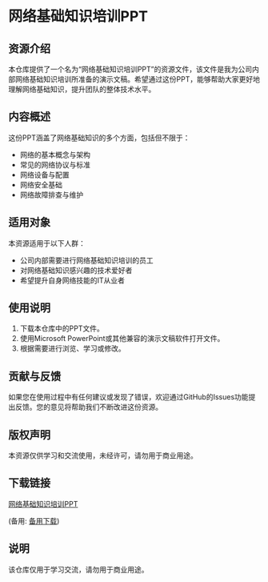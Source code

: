 # 网络基础知识培训PPT

## 资源介绍

本仓库提供了一个名为“网络基础知识培训PPT”的资源文件，该文件是我为公司内部网络基础知识培训所准备的演示文稿。希望通过这份PPT，能够帮助大家更好地理解网络基础知识，提升团队的整体技术水平。

## 内容概述

这份PPT涵盖了网络基础知识的多个方面，包括但不限于：

- 网络的基本概念与架构
- 常见的网络协议与标准
- 网络设备与配置
- 网络安全基础
- 网络故障排查与维护

## 适用对象

本资源适用于以下人群：

- 公司内部需要进行网络基础知识培训的员工
- 对网络基础知识感兴趣的技术爱好者
- 希望提升自身网络技能的IT从业者

## 使用说明

1. 下载本仓库中的PPT文件。
2. 使用Microsoft PowerPoint或其他兼容的演示文稿软件打开文件。
3. 根据需要进行浏览、学习或修改。

## 贡献与反馈

如果您在使用过程中有任何建议或发现了错误，欢迎通过GitHub的Issues功能提出反馈。您的意见将帮助我们不断改进这份资源。

## 版权声明

本资源仅供学习和交流使用，未经许可，请勿用于商业用途。

## 下载链接
[网络基础知识培训PPT](https://pan.quark.cn/s/8ac7e96a7ab0) 

(备用: [备用下载](https://pan.baidu.com/s/12EWHVx_cgPLg7qvRJnXccw?pwd=1234))

## 说明

该仓库仅用于学习交流，请勿用于商业用途。
